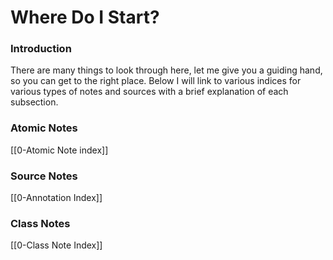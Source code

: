 # Where Do I Start?

### Introduction
There are many things to look through here, let me give you a guiding hand, so you can get to the right place. Below I will link to various indices for various types of notes and sources with a brief explanation of each subsection.

### Atomic Notes
[[0-Atomic Note index]]

### Source Notes
[[0-Annotation Index]]

### Class Notes
[[0-Class Note Index]]

